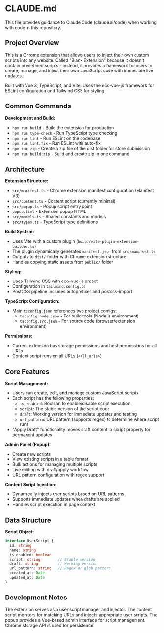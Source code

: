 # CLAUDE.md

This file provides guidance to Claude Code (claude.ai/code) when working with code in this repository.

## Project Overview

This is a Chrome extension that allows users to inject their own custom scripts into any website. Called "Blank Extension" because it doesn't contain predefined scripts - instead, it provides a framework for users to create, manage, and inject their own JavaScript code with immediate live updates.

Built with Vue 3, TypeScript, and Vite. Uses the eco-vue-js framework for ESLint configuration and Tailwind CSS for styling.

## Common Commands

**Development and Build:**
- `npm run build` - Build the extension for production
- `npm run type-check` - Run TypeScript type checking
- `npm run lint` - Run ESLint on the codebase
- `npm run lint:fix` - Run ESLint with auto-fix
- `npm run zip` - Create a zip file of the dist folder for store submission
- `npm run build:zip` - Build and create zip in one command

## Architecture

**Extension Structure:**
- `src/manifest.ts` - Chrome extension manifest configuration (Manifest V3)
- `src/content.ts` - Content script (currently minimal)
- `src/popup.ts` - Popup script entry point
- `popup.html` - Extension popup HTML
- `src/models.ts` - Shared constants and models
- `src/types.ts` - TypeScript type definitions

**Build System:**
- Uses Vite with a custom plugin (`build/vite-plugin-extension-builder.ts`)
- The plugin dynamically generates `manifest.json` from `src/manifest.ts`
- Outputs to `dist/` folder with Chrome extension structure
- Handles copying static assets from `public/` folder

**Styling:**
- Uses Tailwind CSS with eco-vue-js preset
- Configuration in `tailwind.config.ts`
- PostCSS pipeline includes autoprefixer and postcss-import

**TypeScript Configuration:**
- Main `tsconfig.json` references two project configs:
  - `tsconfig.node.json` - For build tools (Node.js environment)
  - `tsconfig.src.json` - For source code (browser/extension environment)

**Permissions:**
- Current extension has storage permissions and host permissions for all URLs
- Content script runs on all URLs (`<all_urls>`)

## Core Features

**Script Management:**
- Users can create, edit, and manage custom JavaScript scripts
- Each script has the following properties:
  - `is_enabled`: Boolean to enable/disable script execution
  - `script`: The stable version of the script code
  - `draft`: Working version for immediate updates and testing
  - `url_pattern`: URL pattern (supports regex) to determine where script runs
- "Apply Draft" functionality moves draft content to script property for permanent updates

**Admin Panel (Popup):**
- Create new scripts
- View existing scripts in a table format
- Bulk actions for managing multiple scripts
- Live editing with draft/apply workflow
- URL pattern configuration with regex support

**Content Script Injection:**
- Dynamically injects user scripts based on URL patterns
- Supports immediate updates when drafts are applied
- Handles script execution in page context

## Data Structure

**Script Object:**
```typescript
interface UserScript {
  id: string
  name: string
  is_enabled: boolean
  script: string        // Stable version
  draft: string         // Working version
  url_pattern: string   // Regex or glob pattern
  created_at: Date
  updated_at: Date
}
```

## Development Notes

The extension serves as a user script manager and injector. The content script monitors for matching URLs and injects appropriate user scripts. The popup provides a Vue-based admin interface for script management. Chrome storage API is used for persistence.